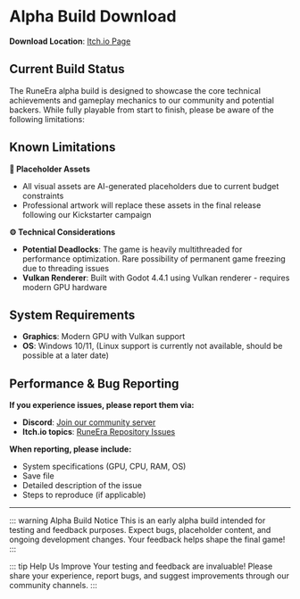 # Alpha Build Download

**Download Location**: [Itch.io Page](https://runeera.itch.io/runeera)

## Current Build Status

The RuneEra alpha build is designed to showcase the core technical achievements and gameplay mechanics to our community and potential backers. While fully playable from start to finish, please be aware of the following limitations:

## Known Limitations

**🎨 Placeholder Assets**
- All visual assets are AI-generated placeholders due to current budget constraints
- Professional artwork will replace these assets in the final release following our Kickstarter campaign

**⚙️ Technical Considerations**
- **Potential Deadlocks**: The game is heavily multithreaded for performance optimization. Rare possibility of permanent game freezing due to threading issues
- **Vulkan Renderer**: Built with Godot 4.4.1 using Vulkan renderer - requires modern GPU hardware

## System Requirements
- **Graphics**: Modern GPU with Vulkan support
- **OS**: Windows 10/11, (Linux support is currently not available, should be possible at a later date)

## Performance & Bug Reporting

**If you experience issues, please report them via:**
- **Discord**: [Join our community server](https://discord.gg/qmHsxjph)
- **Itch.io topics**: [RuneEra Repository Issues](https://itch.io/t/5135005/bug-report)

**When reporting, please include:**
- System specifications (GPU, CPU, RAM, OS)
- Save file
- Detailed description of the issue
- Steps to reproduce (if applicable)

---

::: warning Alpha Build Notice
This is an early alpha build intended for testing and feedback purposes. Expect bugs, placeholder content, and ongoing development changes. Your feedback helps shape the final game!
:::

::: tip Help Us Improve
Your testing and feedback are invaluable! Please share your experience, report bugs, and suggest improvements through our community channels.
:::